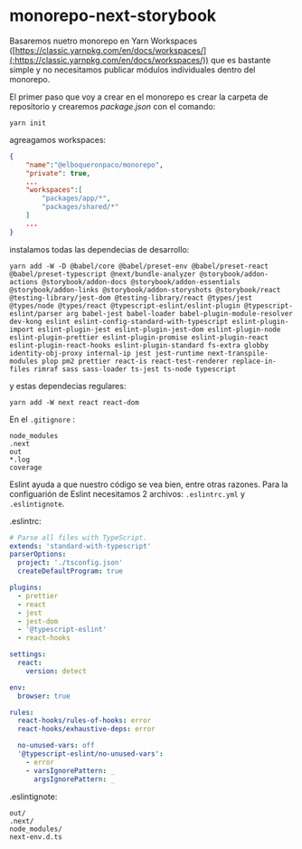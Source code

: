 # monorepo-next-storybook

Basaremos nuetro monorepo en Yarn Workspaces ([https://classic.yarnpkg.com/en/docs/workspaces/](:https://classic.yarnpkg.com/en/docs/workspaces/)) que es bastante simple y no necesitamos publicar módulos individuales dentro del monorepo.

El primer paso que voy a crear en el monorepo es crear la carpeta de repositorio y crearemos _package.json_ con el comando:

```properties
yarn init
```

agreagamos workspaces:

```json
{
    "name":"@elboqueronpaco/monorepo",
    "private": true,
    ...
    "workspaces":[
        "packages/app/*",
        "packages/shared/*"
    ]
    ...
}
```

instalamos todas las dependecias de desarrollo:

```properties
yarn add -W -D @babel/core @babel/preset-env @babel/preset-react @babel/preset-typescript @next/bundle-analyzer @storybook/addon-actions @storybook/addon-docs @storybook/addon-essentials @storybook/addon-links @storybook/addon-storyshots @storybook/react @testing-library/jest-dom @testing-library/react @types/jest @types/node @types/react @typescript-eslint/eslint-plugin @typescript-eslint/parser arg babel-jest babel-loader babel-plugin-module-resolver dev-kong eslint eslint-config-standard-with-typescript eslint-plugin-import eslint-plugin-jest eslint-plugin-jest-dom eslint-plugin-node eslint-plugin-prettier eslint-plugin-promise eslint-plugin-react eslint-plugin-react-hooks eslint-plugin-standard fs-extra globby identity-obj-proxy internal-ip jest jest-runtime next-transpile-modules plop pm2 prettier react-is react-test-renderer replace-in-files rimraf sass sass-loader ts-jest ts-node typescript
```

y estas dependecias regulares:

```properties
yarn add -W next react react-dom
```

En el ``.gitignore`` :

```
node_modules
.next
out 
*.log
coverage
```

Eslint ayuda a que nuestro código se vea bien, entre otras razones. Para la configuarión de Eslint necesitamos 2 archivos: ``.eslintrc.yml`` y ``.eslintignote``.

.eslintrc: 

```yml
# Parse all files with TypeScript.
extends: 'standard-with-typescript'
parserOptions:
  project: './tsconfig.json'
  createDefaultProgram: true

plugins:
  - prettier
  - react
  - jest
  - jest-dom
  - '@typescript-eslint'
  - react-hooks

settings:
  react:
    version: detect

env:
  browser: true

rules:
  react-hooks/rules-of-hooks: error
  react-hooks/exhaustive-deps: error

  no-unused-vars: off
  '@typescript-eslint/no-unused-vars':
    - error
    - varsIgnorePattern: _
      argsIgnorePattern: _
```

.eslintignote: 

```
out/
.next/
node_modules/
next-env.d.ts
```
